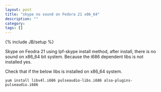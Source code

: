 ```yaml
---
layout: post
title: "skype no sound on Fedora 21 x86_64"
description: ""
category: 
tags: []
---
```

{% include JB/setup %}


Skype on Feodra 21 using lpf-skype install method,
after install, there is no sound on x86_64 bit system.
Because the i686 dependent libs is not installed yes.

Check that if the below libs is installed on x86_64 system.

	yum install libv4l.i686 pulseaudio-libs.i686 alsa-plugins-pulseaudio.i686

